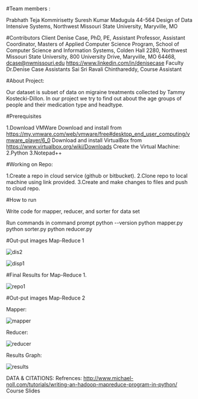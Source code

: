 #Team members :

 Prabhath Teja Kommirisetty
 Suresh Kumar Madugula
 44-564 Design of Data Intensive Systems, Northwest Missouri State University, Maryville, MO
 
#Contributors
 Client
Denise Case, PhD, PE, Assistant Professor, Assistant Coordinator, Masters of Applied Computer Science Program, School of Computer Science and Information Systems, Colden Hall 2280, Northwest Missouri State University, 800 University Drive, Maryville, MO 64468, dcase@nwmissouri.edu 
https://www.linkedin.com/in/denisecase
Faculty
Dr.Denise Case
Assistants
Sai Sri Ravali Chinthareddy, Course Assistant

#About Project:

Our dataset is subset of data on migraine treatments collected by Tammy Kostecki-Dillon. In our project we try to find out about the age groups of people and their medication type and headtype.

#Prerequisites

1.Download VMWare
   Download and install from https://my.vmware.com/web/vmware/free#desktop_end_user_computing/vmware_player/6_0
   Download and install VirtualBox from https://www.virtualbox.org/wiki/Downloads 
   Create the Virtual Machine:
2.Python 
3.Notepad++
	
#Working on Repo:

1.Create a repo in cloud service (github or bitbucket).
2.Clone repo to local machine using link provided.
3.Create and make changes to files and push to cloud repo.

#How to run 

Write code for mapper, reducer, and sorter for data set

Run commands in command prompt
python --version
python mapper.py
python sorter.py
python reducer.py


 #Out-put images Map-Reduce 1
 
![dis2](https://cloud.githubusercontent.com/assets/23439048/25058809/2277c2ba-2143-11e7-803e-f74108cd91dc.PNG)

![disp1](https://cloud.githubusercontent.com/assets/23439048/25058807/227587c0-2143-11e7-972b-b12bf1bfe953.PNG) 

#Final Results for Map-Reduce 1.

![repo1](https://cloud.githubusercontent.com/assets/23439048/25058808/2276ca2c-2143-11e7-8c9a-7edbc38b226a.PNG)


#Out-put images Map-Reduce 2

Mapper:

![mapper](https://cloud.githubusercontent.com/assets/25209715/25059669/6cb8a56c-2150-11e7-8ea1-065542ebc3d9.PNG)


Reducer:

![reducer](https://cloud.githubusercontent.com/assets/25209715/25059638/e70fed9e-214f-11e7-9e1f-f2cb8160b8c5.PNG)


Results Graph:

![results](https://cloud.githubusercontent.com/assets/25209715/25059691/a7bfb830-2150-11e7-972d-c0d4c0250be9.PNG)

 
 
DATA & CITATIONS:
Refrences: http://www.michael-noll.com/tutorials/writing-an-hadoop-mapreduce-program-in-python/
Course Slides


